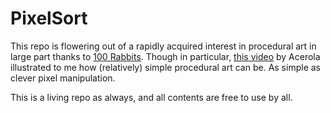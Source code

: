# PixelSort

This repo is flowering out of a rapidly acquired interest in procedural art in large part thanks to [100 Rabbits](100r.co). Though in particular, [this video](https://www.youtube.com/watch?v=HMmmBDRy-jE&list=LL&index=1&t=3s&ab_channel=Acerola) by Acerola illustrated to me how (relatively) simple procedural art can be. As simple as clever pixel manipulation.

This is a living repo as always, and all contents are free to use by all.